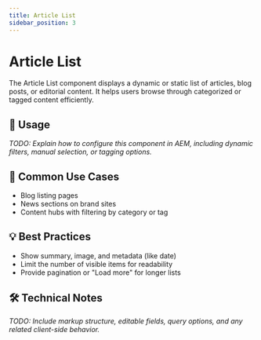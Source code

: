 ```yaml
---
title: Article List
sidebar_position: 3
---
```


# Article List

The Article List component displays a dynamic or static list of articles, blog posts, or editorial content. It helps users browse through categorized or tagged content efficiently.

## 🧩 Usage

_TODO: Explain how to configure this component in AEM, including dynamic filters, manual selection, or tagging options._

## 📌 Common Use Cases

- Blog listing pages
- News sections on brand sites
- Content hubs with filtering by category or tag

## 💡 Best Practices

- Show summary, image, and metadata (like date)
- Limit the number of visible items for readability
- Provide pagination or "Load more" for longer lists

## 🛠️ Technical Notes

_TODO: Include markup structure, editable fields, query options, and any related client-side behavior._
